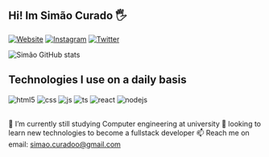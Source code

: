 ## Hi! Im Simão Curado 🖐️

[![Website](https://img.shields.io/website?label=SujeitoProgramador.com&style=for-the-badge&url=https://simaonevescurado.github.io/)]([https://sujeitoprogramador.com](https://simaonevescurado.github.io))
[![Instagram](https://img.shields.io/badge/Instagram-E4405F?style=for-the-badge&logo=instagram&logoColor=white)](https://www.instagram.com/simao.curado/)
[![Twitter](https://img.shields.io/badge/Twitch-9146FF?style=for-the-badge&logo=twitch&logoColor=white)](https://twitter.com/SimaoCurado)

![Simão GitHub stats](https://github-readme-stats.vercel.app/api?username=devfraga&show_icons=true&theme=dracula&count_private=true)

## Technologies I use on a daily basis

<div style="display: inline_block">
  <img align="center" alt="html5" src="https://img.shields.io/badge/HTML5-E34F26?style=for-the-badge&logo=html5&logoColor=white" />
  <img align="center" alt="css" src="https://img.shields.io/badge/CSS3-1572B6?style=for-the-badge&logo=css3&logoColor=white" />
  <img align="center" alt="js" src="https://img.shields.io/badge/JavaScript-F7DF1E?style=for-the-badge&logo=javascript&logoColor=black" />
  <img align="center" alt="ts" src="https://img.shields.io/badge/TypeScript-007ACC?style=for-the-badge&logo=typescript&logoColor=white" />
  <img align="center" alt="react" src="https://img.shields.io/badge/React-20232A?style=for-the-badge&logo=react&logoColor=61DAFB" />
  <img align="center" alt="nodejs" src="https://img.shields.io/badge/Node.js-43853D?style=for-the-badge&logo=node.js&logoColor=white" />
</div><br/>

🌱 I’m currently still studying Computer engineering at university
👀 looking to learn new technologies to become a fullstack developer
📫 Reach me on email: simao.curadoo@gmail.com

